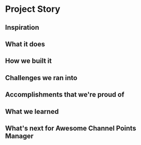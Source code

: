 # Project Story

## Inspiration

## What it does

## How we built it

## Challenges we ran into

## Accomplishments that we're proud of

## What we learned

## What's next for Awesome Channel Points Manager
